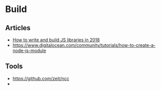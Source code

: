 # Build

## Articles

- [How to write and build JS libraries in 2018](https://medium.com/@kelin2025/so-you-wanna-use-es6-modules-714f48b3a953)
- https://www.digitalocean.com/community/tutorials/how-to-create-a-node-js-module

## Tools

- https://github.com/zeit/ncc
-
